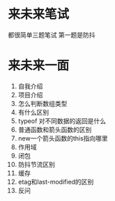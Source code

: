 # 来未来笔试
都很简单三题笔试
第一题是防抖
# 来未来一面
1. 自我介绍
2. 项目介绍
3. 怎么判断数组类型
4. 有什么区别
5. typeof 对不同数据的返回是什么
6. 普通函数和箭头函数的区别
7. new一个箭头函数的this指向哪里
8. 作用域
9. 闭包
10. 防抖节流区别
11. 缓存
12. etag和last-modified的区别
13. 反问
